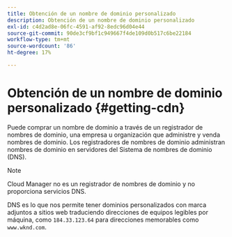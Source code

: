 ```yaml
---
title: Obtención de un nombre de dominio personalizado
description: Obtención de un nombre de dominio personalizado
exl-id: c4d2ad8e-06fc-4591-af92-8edc96d04e44
source-git-commit: 90de3cf9bf1c949667f4de109d0b517c6be22184
workflow-type: tm+mt
source-wordcount: '86'
ht-degree: 17%

---
```


# Obtención de un nombre de dominio personalizado {#getting-cdn}

Puede comprar un nombre de dominio a través de un registrador de nombres de dominio, una empresa u organización que administre y venda nombres de dominio. Los registradores de nombres de dominio administran nombres de dominio en servidores del Sistema de nombres de dominio (DNS).

>[!NOTE]
>Cloud Manager no es un registrador de nombres de dominio y no proporciona servicios DNS.

DNS es lo que nos permite tener dominios personalizados con marca adjuntos a sitios web traduciendo direcciones de equipos legibles por máquina, como `184.33.123.64` para direcciones memorables como `www.wknd.com`.
